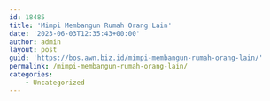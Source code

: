 ```yaml
---
id: 18485
title: 'Mimpi Membangun Rumah Orang Lain'
date: '2023-06-03T12:35:43+00:00'
author: admin
layout: post
guid: 'https://bos.awn.biz.id/mimpi-membangun-rumah-orang-lain/'
permalink: /mimpi-membangun-rumah-orang-lain/
categories:
    - Uncategorized
---
```


